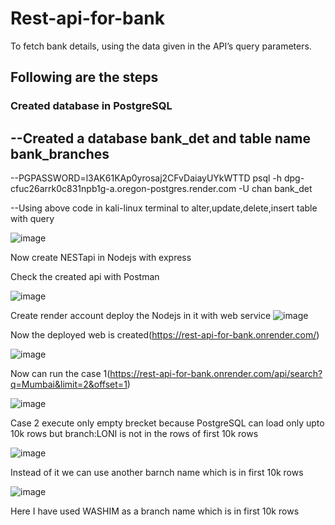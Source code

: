# Rest-api-for-bank
To fetch bank details, using the data given in the API’s query parameters.

## Following are the steps

### Created database in PostgreSQL

--Created a database bank_det and table name bank_branches
--
--PGPASSWORD=l3AK61KAp0yrosaj2CFvDaiayUYkWTTD psql -h dpg-cfuc26arrk0c831npb1g-a.oregon-postgres.render.com -U chan bank_det

--Using above code in kali-linux terminal to alter,update,delete,insert table with query

![image](https://user-images.githubusercontent.com/94432813/221778708-46cc1ed4-ec37-4984-934c-83e37b53804d.png)

Now create NESTapi in Nodejs with express

Check the created api with Postman

![image](https://user-images.githubusercontent.com/94432813/221780165-add8d798-c3c3-48d1-97ae-dbc0deafb29c.png)

Create render account deploy the Nodejs in it with web service
![image](https://user-images.githubusercontent.com/94432813/221779993-c9849fe3-23ec-4dda-a53f-f7223669537e.png)

Now the deployed web is created(https://rest-api-for-bank.onrender.com/)

![image](https://user-images.githubusercontent.com/94432813/221780904-ca0b3fb2-b49a-46db-8348-9e47e7b08d7d.png)

Now can run the case 1(https://rest-api-for-bank.onrender.com/api/search?q=Mumbai&limit=2&offset=1)

![image](https://user-images.githubusercontent.com/94432813/221781024-29fc77e6-9ad6-4887-b689-525f96d548f9.png)

Case 2 execute only empty brecket because PostgreSQL can load only upto 10k rows but branch:LONI is not in the rows of first 10k rows

![image](https://user-images.githubusercontent.com/94432813/221782568-6bfafe67-40f8-42f2-beb0-b782aa58369c.png)

Instead of it we can use another barnch name which is in first 10k rows 

![image](https://user-images.githubusercontent.com/94432813/221782296-fb7044c7-7b0e-44ff-b065-4191a918f6b2.png)

Here I have used WASHIM as a branch name which is in first 10k rows



